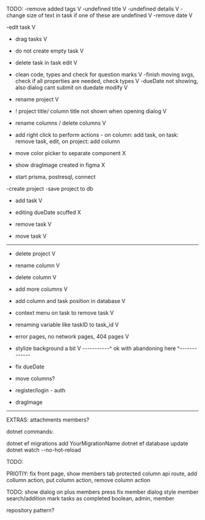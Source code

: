 TODO:
-remove added tags V
-undefined title V
-undefined details V
-change size of text in task if one of these are undefined V
-remove date V

-edit task V

- drag tasks V

- do not create empty task V
- delete task in task edit V

- clean code, types and check for question marks V
  -finish moving svgs, check if all properties are needed, check types V
  -dueDate not showing, also dialog cant submit on duedate modify V

- rename project V

- ! project title/ column title not shown when opening dialog V

- rename columns / delete columns V
- add right click to perform actions - on column: add task, on task: remove task, edit, on project: add column

- move color picker to separate component X

- show dragImage created in figma X

- start prisma, postresql, connect

-create project
-save project to db

- add task V
- editing dueDate scuffed X

- remove task V
- move task V

---

- delete project V
- rename column V
- delete column V
- add more columns V
- add column and task position in database V
- context menu on task to remove task V
- renaming variable like taskID to task_id V
- error pages, no network pages, 404 pages V
- stylize background a bit V
  -----------^ ok with abandoning here ^-------------

- fix dueDate
- move columns?

- register/login - auth
- dragImage

---

EXTRAS:
attachments
members?

dotnet commands:

dotnet ef migrations add YourMigrationName
dotnet ef database update
dotnet watch --no-hot-reload

TODO:

PRIOTIY: fix front page, show members tab
protected column api route, add collumn action, put column action, remove column action

TODO:
show dialog on plus members press
fix member dialog style
member search/addition
mark tasks as completed boolean, admin, member

repository pattern?
